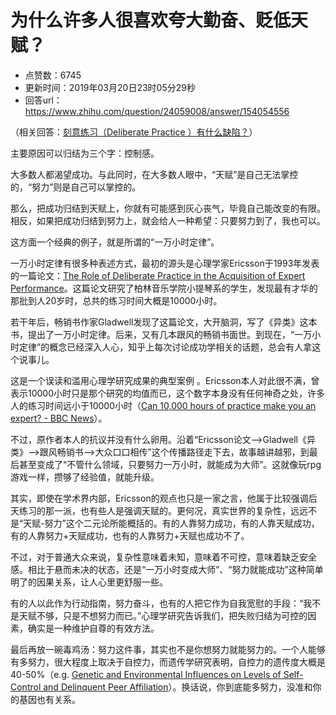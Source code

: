 # 为什么许多人很喜欢夸大勤奋、贬低天赋？
- 点赞数：6745
- 更新时间：2019年03月20日23时05分29秒
- 回答url：https://www.zhihu.com/question/24059008/answer/154054556
<body>
 <p data-pid="vatOdenO">（相关回答：<a href="https://www.zhihu.com/question/21754043/answer/154760744" class="internal">刻意练习（Deliberate Practice ）有什么缺陷？</a>）</p>
 <p data-pid="M9F6tXvG">主要原因可以归结为三个字：控制感。</p>
 <p data-pid="0GZHzjNz">大多数人都渴望成功。与此同时，在大多数人眼中，“天赋”是自己无法掌控的，“努力”则是自己可以掌控的。</p>
 <p data-pid="1nnltHMs">那么，把成功归结到天赋上，你就有可能感到灰心丧气，毕竟自己能改变的有限。相反，如果把成功归结到努力上，就会给人一种希望：只要努力到了，我也可以。</p>
 <p data-pid="ixNRvFrZ">这方面一个经典的例子，就是所谓的“一万小时定律”。</p>
 <p data-pid="hy8pk1SL">一万小时定律有很多种表述方式，最初的源头是心理学家Ericsson于1993年发表的一篇论文：<a href="https://link.zhihu.com/?target=https%3A//www.researchgate.net/publication/224827585_The_Role_of_Deliberate_Practice_in_the_Acquisition_of_Expert_Performance" class=" wrap external" target="_blank" rel="nofollow noreferrer">The Role of Deliberate Practice in the Acquisition of Expert Performance</a>。这篇论文研究了柏林音乐学院小提琴系的学生，发现最有才华的那批到人20岁时，总共的练习时间大概是10000小时。</p>
 <p data-pid="jjsehrkH">若干年后，畅销书作家Gladwell发现了这篇论文，大开脑洞，写了《异类》这本书，提出了一万小时定律。后来，又有几本跟风的畅销书面世。到现在，“一万小时定律”的概念已经深入人心，知乎上每次讨论成功学相关的话题，总会有人拿这个说事儿。</p>
 <p data-pid="COkB3ykN">这是一个误读和滥用心理学研究成果的典型案例 。Ericsson本人对此很不满，曾表示10000小时只是那个研究的均值而已，这个数字本身没有任何神奇之处，许多人的练习时间远小于10000小时（<a href="https://link.zhihu.com/?target=http%3A//www.bbc.com/news/magazine-26384712" class=" wrap external" target="_blank" rel="nofollow noreferrer">Can 10,000 hours of practice make you an expert? - BBC News</a>）。</p>
 <p data-pid="3jqu_q8x">不过，原作者本人的抗议并没有什么卵用。沿着“Ericsson论文——&gt;Gladwell《异类》—&gt;跟风畅销书——&gt;大众口口相传”这个传播路径走下去，故事越讲越邪，到最后甚至变成了“不管什么领域，只要努力一万小时，就能成为大师”。这就像玩rpg游戏一样，攒够了经验值，就能升级。</p>
 <p data-pid="hFAzfeKn">其实，即使在学术界内部，Ericsson的观点也只是一家之言，他属于比较强调后天练习的那一派，也有些人是强调天赋的。更何况，真实世界的复杂性，远远不是“天赋-努力”这个二元论所能概括的。有的人靠努力成功，有的人靠天赋成功，有的人靠努力+天赋成功，也有的人靠努力+天赋也成功不了。</p>
 <p data-pid="FtFFqSU9">不过，对于普通大众来说，复杂性意味着未知，意味着不可控，意味着缺乏安全感。相比于悬而未决的状态，还是“一万小时变成大师”、“努力就能成功”这种简单明了的因果关系，让人心里更舒服一些。</p>
 <p data-pid="d_TuyO4x">有的人以此作为行动指南，努力奋斗，也有的人把它作为自我宽慰的手段：“我不是天赋不够，只是不想努力而已。”心理学研究告诉我们，把失败归结为可控的因素，确实是一种维护自尊的有效方法。</p>
 <p data-pid="sFUoSY2S">最后再放一碗毒鸡汤：努力这件事，其实也不是你想努力就能努力的。一个人能够有多努力，很大程度上取决于自控力，而遗传学研究表明，自控力的遗传度大概是40-50%（e.g. <a href="https://link.zhihu.com/?target=http%3A//journals.sagepub.com/doi/abs/10.1177/0093854808326992" class=" wrap external" target="_blank" rel="nofollow noreferrer">Genetic and Environmental Influences on Levels of Self-Control and Delinquent Peer Affiliation</a>）。换话说，你到底能多努力，没准和你的基因也有关系。</p>
</body>